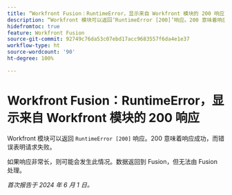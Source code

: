 ```yaml
---
title: “Workfront Fusion：RuntimeError，显示来自 Workfront 模块的 200 响应”
description: “Workfront 模块可以返回‘RuntimeError [200]’响应。200 意味着响应成功，而错误表明请求失败。”
hidefromtoc: true
feature: Workfront Fusion
source-git-commit: 92749c76da53c07ebd17acc9683557f6da4e1e37
workflow-type: ht
source-wordcount: '90'
ht-degree: 100%

---
```



# Workfront Fusion：RuntimeError，显示来自 Workfront 模块的 200 响应

Workfront 模块可以返回 `RuntimeError [200]` 响应。200 意味着响应成功，而错误表明请求失败。

如果响应非常长，则可能会发生此情况。数据返回到 Fusion，但无法由 Fusion 处理。

_首次报告于 2024 年 6 月 1 日。_
